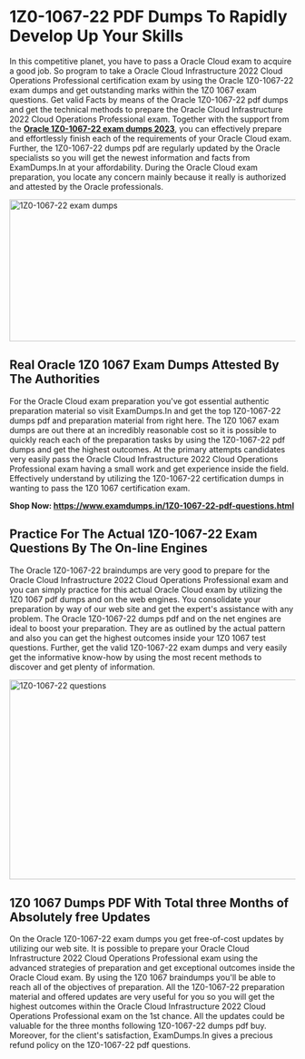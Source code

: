 <h1><strong>1Z0-1067-22 PDF Dumps To Rapidly Develop Up Your Skills</strong></h1>
<p>In this competitive planet, you have to pass a Oracle Cloud exam to acquire a good job. So program to take a Oracle Cloud Infrastructure 2022 Cloud Operations Professional certification exam by using the Oracle 1Z0-1067-22 exam dumps and get outstanding marks within the 1Z0 1067 exam questions. Get valid Facts by means of the Oracle 1Z0-1067-22 pdf dumps and get the technical methods to prepare the Oracle Cloud Infrastructure 2022 Cloud Operations Professional exam. Together with the support from the <strong><a href="https://www.examdumps.in/1Z0-1067-22-pdf-questions.html">Oracle 1Z0-1067-22 exam dumps 2023</a></strong>, you can effectively prepare and effortlessly finish each of the requirements of your Oracle Cloud exam. Further, the 1Z0-1067-22 dumps pdf are regularly updated by the Oracle specialists so you will get the newest information and facts from ExamDumps.In at your affordability. During the Oracle Cloud exam preparation, you locate any concern mainly because it really is authorized and attested by the Oracle professionals.</p>
<p><img src="https://i.ibb.co/zxJwW90/Copy-of-Online-Classes-Twitter-header-post-Made-with-Poster-My-Wall-1.png" alt="1Z0-1067-22 exam dumps" width="750" height="250" /></p>
<h2><strong>Real Oracle 1Z0 1067 Exam Dumps Attested By The Authorities</strong></h2>
<p>For the Oracle Cloud exam preparation you've got essential authentic preparation material so visit ExamDumps.In and get the top 1Z0-1067-22 dumps pdf and preparation material from right here. The 1Z0 1067 exam dumps are out there at an incredibly reasonable cost so it is possible to quickly reach each of the preparation tasks by using the 1Z0-1067-22 pdf dumps and get the highest outcomes. At the primary attempts candidates very easily pass the Oracle Cloud Infrastructure 2022 Cloud Operations Professional exam having a small work and get experience inside the field. Effectively understand by utilizing the 1Z0-1067-22 certification dumps in wanting to pass the 1Z0 1067 certification exam.</p>
<p><strong>Shop Now:&nbsp;<a href="https://www.examdumps.in/1Z0-1067-22-pdf-questions.html">https://www.examdumps.in/1Z0-1067-22-pdf-questions.html</a></strong></p>
<h2><strong>Practice For The Actual 1Z0-1067-22 Exam Questions By The On-line Engines</strong></h2>
<p>The Oracle 1Z0-1067-22 braindumps are very good to prepare for the Oracle Cloud Infrastructure 2022 Cloud Operations Professional exam and you can simply practice for this actual Oracle Cloud exam by utilizing the 1Z0 1067 pdf dumps and on the web engines. You consolidate your preparation by way of our web site and get the expert's assistance with any problem. The Oracle 1Z0-1067-22 dumps pdf and on the net engines are ideal to boost your preparation. They are as outlined by the actual pattern and also you can get the highest outcomes inside your 1Z0 1067 test questions. Further, get the valid 1Z0-1067-22 exam dumps and very easily get the informative know-how by using the most recent methods to discover and get plenty of information.</p>
<p><a href="https://www.examdumps.in/1Z0-1067-22-pdf-questions.html"><img src="https://i.ibb.co/QkNtdwY/Copy-of-Zoom-Online-Classes-Facebook-Share-Po-Made-with-Poster-My-Wall-1.jpg" alt="1Z0-1067-22 questions" width="670" height="352" /></a></p>
<h2><strong>1Z0 1067 Dumps PDF With Total three Months of Absolutely free Updates</strong></h2>
<p>On the Oracle 1Z0-1067-22 exam dumps you get free-of-cost updates by utilizing our web site. It is possible to prepare your Oracle Cloud Infrastructure 2022 Cloud Operations Professional exam using the advanced strategies of preparation and get exceptional outcomes inside the Oracle Cloud exam. By using the 1Z0 1067 braindumps you'll be able to reach all of the objectives of preparation. All the 1Z0-1067-22 preparation material and offered updates are very useful for you so you will get the highest outcomes within the Oracle Cloud Infrastructure 2022 Cloud Operations Professional exam on the 1st chance. All the updates could be valuable for the three months following 1Z0-1067-22 dumps pdf buy. Moreover, for the client's satisfaction, ExamDumps.In gives a precious refund policy on the 1Z0-1067-22 pdf questions.</p>
